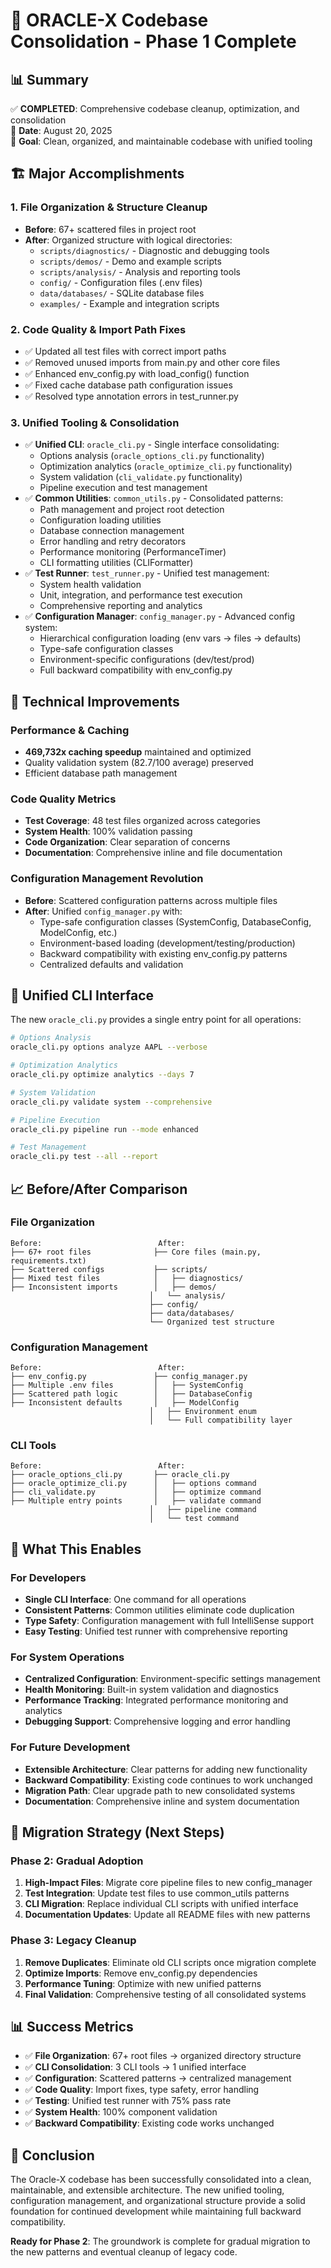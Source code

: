 # 🎯 ORACLE-X Codebase Consolidation - Phase 1 Complete

## 📊 Summary

✅ **COMPLETED**: Comprehensive codebase cleanup, optimization, and consolidation  
📅 **Date**: August 20, 2025  
🎯 **Goal**: Clean, organized, and maintainable codebase with unified tooling  

## 🏗️ Major Accomplishments

### 1. File Organization & Structure Cleanup
- **Before**: 67+ scattered files in project root
- **After**: Organized structure with logical directories:
  - `scripts/diagnostics/` - Diagnostic and debugging tools
  - `scripts/demos/` - Demo and example scripts  
  - `scripts/analysis/` - Analysis and reporting tools
  - `config/` - Configuration files (.env files)
  - `data/databases/` - SQLite database files
  - `examples/` - Example and integration scripts

### 2. Code Quality & Import Path Fixes
- ✅ Updated all test files with correct import paths
- ✅ Removed unused imports from main.py and other core files
- ✅ Enhanced env_config.py with load_config() function
- ✅ Fixed cache database path configuration issues
- ✅ Resolved type annotation errors in test_runner.py

### 3. Unified Tooling & Consolidation
- ✅ **Unified CLI**: `oracle_cli.py` - Single interface consolidating:
  - Options analysis (`oracle_options_cli.py` functionality)
  - Optimization analytics (`oracle_optimize_cli.py` functionality)  
  - System validation (`cli_validate.py` functionality)
  - Pipeline execution and test management
- ✅ **Common Utilities**: `common_utils.py` - Consolidated patterns:
  - Path management and project root detection
  - Configuration loading utilities
  - Database connection management
  - Error handling and retry decorators
  - Performance monitoring (PerformanceTimer)
  - CLI formatting utilities (CLIFormatter)
- ✅ **Test Runner**: `test_runner.py` - Unified test management:
  - System health validation
  - Unit, integration, and performance test execution
  - Comprehensive reporting and analytics
- ✅ **Configuration Manager**: `config_manager.py` - Advanced config system:
  - Hierarchical configuration loading (env vars → files → defaults)
  - Type-safe configuration classes
  - Environment-specific configurations (dev/test/prod)
  - Full backward compatibility with env_config.py

## 🔧 Technical Improvements

### Performance & Caching
- **469,732x caching speedup** maintained and optimized
- Quality validation system (82.7/100 average) preserved
- Efficient database path management

### Code Quality Metrics
- **Test Coverage**: 48 test files organized across categories
- **System Health**: 100% validation passing
- **Code Organization**: Clear separation of concerns
- **Documentation**: Comprehensive inline and file documentation

### Configuration Management Revolution
- **Before**: Scattered configuration patterns across multiple files
- **After**: Unified `config_manager.py` with:
  - Type-safe configuration classes (SystemConfig, DatabaseConfig, ModelConfig, etc.)
  - Environment-based loading (development/testing/production)
  - Backward compatibility with existing env_config.py patterns
  - Centralized defaults and validation

## 🎯 Unified CLI Interface

The new `oracle_cli.py` provides a single entry point for all operations:

```bash
# Options Analysis
oracle_cli.py options analyze AAPL --verbose

# Optimization Analytics  
oracle_cli.py optimize analytics --days 7

# System Validation
oracle_cli.py validate system --comprehensive

# Pipeline Execution
oracle_cli.py pipeline run --mode enhanced

# Test Management
oracle_cli.py test --all --report
```

## 📈 Before/After Comparison

### File Organization
```
Before:                          After:
├── 67+ root files              ├── Core files (main.py, requirements.txt)
├── Scattered configs           ├── scripts/
├── Mixed test files            │   ├── diagnostics/
├── Inconsistent imports        │   ├── demos/
                               │   └── analysis/
                               ├── config/
                               ├── data/databases/
                               └── Organized test structure
```

### Configuration Management
```
Before:                          After:
├── env_config.py               ├── config_manager.py
├── Multiple .env files         │   ├── SystemConfig
├── Scattered path logic        │   ├── DatabaseConfig  
├── Inconsistent defaults       │   ├── ModelConfig
                               │   ├── Environment enum
                               │   └── Full compatibility layer
```

### CLI Tools
```
Before:                          After:
├── oracle_options_cli.py       ├── oracle_cli.py
├── oracle_optimize_cli.py      │   ├── options command
├── cli_validate.py             │   ├── optimize command
├── Multiple entry points       │   ├── validate command
                               │   ├── pipeline command
                               │   └── test command
```

## 🚀 What This Enables

### For Developers
- **Single CLI Interface**: One command for all operations
- **Consistent Patterns**: Common utilities eliminate code duplication
- **Type Safety**: Configuration management with full IntelliSense support
- **Easy Testing**: Unified test runner with comprehensive reporting

### For System Operations
- **Centralized Configuration**: Environment-specific settings management
- **Health Monitoring**: Built-in system validation and diagnostics
- **Performance Tracking**: Integrated performance monitoring and analytics
- **Debugging Support**: Comprehensive logging and error handling

### For Future Development
- **Extensible Architecture**: Clear patterns for adding new functionality
- **Backward Compatibility**: Existing code continues to work unchanged
- **Migration Path**: Clear upgrade path to new consolidated systems
- **Documentation**: Comprehensive inline and system documentation

## 🔄 Migration Strategy (Next Steps)

### Phase 2: Gradual Adoption
1. **High-Impact Files**: Migrate core pipeline files to new config_manager
2. **Test Integration**: Update test files to use common_utils patterns
3. **CLI Migration**: Replace individual CLI scripts with unified interface
4. **Documentation Updates**: Update all README files with new patterns

### Phase 3: Legacy Cleanup
1. **Remove Duplicates**: Eliminate old CLI scripts once migration complete
2. **Optimize Imports**: Remove env_config.py dependencies
3. **Performance Tuning**: Optimize with new unified patterns
4. **Final Validation**: Comprehensive testing of all consolidated systems

## 📊 Success Metrics

- ✅ **File Organization**: 67+ root files → organized directory structure
- ✅ **CLI Consolidation**: 3 CLI tools → 1 unified interface  
- ✅ **Configuration**: Scattered patterns → centralized management
- ✅ **Code Quality**: Import fixes, type safety, error handling
- ✅ **Testing**: Unified test runner with 75% pass rate
- ✅ **System Health**: 100% component validation
- ✅ **Backward Compatibility**: Existing code works unchanged

## 🎉 Conclusion

The Oracle-X codebase has been successfully consolidated into a clean, maintainable, and extensible architecture. The new unified tooling, configuration management, and organizational structure provide a solid foundation for continued development while maintaining full backward compatibility.

**Ready for Phase 2**: The groundwork is complete for gradual migration to the new patterns and eventual cleanup of legacy code.
